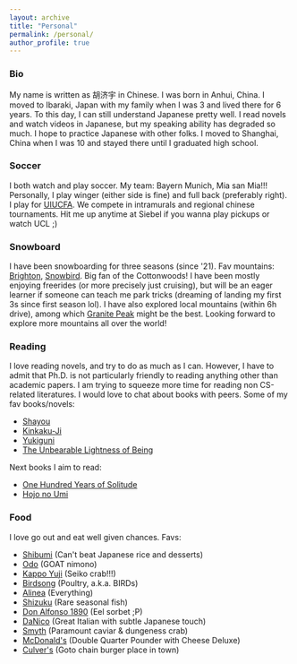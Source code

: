 ```yaml
---
layout: archive
title: "Personal"
permalink: /personal/
author_profile: true
---
```

### Bio
My name is written as 胡济宇 in Chinese. I was born in Anhui, China. I moved to Ibaraki, Japan with my family when I was 3 and lived there for 6 years. To this day, I can still understand Japanese pretty well. I read novels and watch videos in Japanese, but my speaking ability has degraded so much. I hope to practice Japanese with other folks. I moved to Shanghai, China when I was 10 and stayed there until I graduated high school.

### Soccer
I both watch and play soccer. My team: Bayern Munich, Mia san Mia!!! Personally, I play winger (either side is fine) and full back (preferably right). I play for [UIUCFA](https://www.instagram.com/cfa_uiuc/). We compete in intramurals and regional chinese tournaments. Hit me up anytime at Siebel if you wanna play pickups or watch UCL ;)

### Snowboard
I have been snowboarding for three seasons (since '21). Fav mountains: [Brighton](https://brightonresort.com/), [Snowbird](https://www.snowbird.com/). Big fan of the Cottonwoods! I have been mostly enjoying freerides (or more precisely just cruising), but will be an eager learner if someone can teach me park tricks (dreaming of landing my first 3s since first season lol). I have also explored local mountains (within 6h drive), among which [Granite Peak](https://www.skigranitepeak.com/) might be the best. Looking forward to explore more mountains all over the world!

### Reading
I love reading novels, and try to do as much as I can. However, I have to admit that Ph.D. is not particularly friendly to reading anything other than academic papers. I am trying to squeeze more time for reading non CS-related literatures. I would love to chat about books with peers. Some of my fav books/novels:
* [Shayou](https://en.wikipedia.org/wiki/The_Setting_Sun)
* [Kinkaku-Ji](https://en.wikipedia.org/wiki/The_Temple_of_the_Golden_Pavilion)
* [Yukiguni](https://en.wikipedia.org/wiki/Snow_Country)
* [The Unbearable Lightness of Being](https://en.wikipedia.org/wiki/The_Unbearable_Lightness_of_Being)

Next books I aim to read:
* [One Hundred Years of Solitude](https://en.wikipedia.org/wiki/One_Hundred_Years_of_Solitude)
* [Hojo no Umi](https://en.wikipedia.org/wiki/The_Sea_of_Fertility)

### Food
I love go out and eat well given chances.
Favs:
* [Shibumi](https://www.shibumidtla.com/) (Can't beat Japanese rice and desserts)
* [Odo](https://www.odo.nyc/) (GOAT nimono)
* [Kappo Yuji](https://www.kappoyuji.com/) (Seiko crab!!!)
* [Birdsong](https://www.birdsongsf.com/) (Poultry, a.k.a. BIRDs)
* [Alinea](https://www.alinearestaurant.com/) (Everything)
* [Shizuku](https://shizuku.ca/) (Rare seasonal fish)
* [Don Alfonso 1890](https://www.donalfonsotoronto.com/) (Eel sorbet ;P)
* [DaNico](https://www.danicotoronto.com/) (Great Italian with subtle Japanese touch)
* [Smyth](https://www.smythandtheloyalist.com/smyth/) (Paramount caviar & dungeness crab)
* [McDonald's](https://www.mcdonalds.com/us/en-us.html) (Double Quarter Pounder with Cheese Deluxe)
* [Culver's](https://www.culvers.com/) (Goto chain burger place in town)